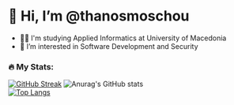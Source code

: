 # 👋 Hi, I’m @thanosmoschou

- 👨‍🎓 I'm studying Applied Informatics at University of Macedonia
- 👀 I’m interested in Software Development and Security

### 🔥 My Stats:
[![GitHub Streak](https://github-readme-streak-stats.herokuapp.com?user=thanosmoschou&theme=neon)](https://git.io/streak-stats)
![Anurag's GitHub stats](https://github-readme-stats.vercel.app/api?username=thanosmoschou&theme=neon&show_icons=true) <br>
[![Top Langs](https://github-readme-stats.vercel.app/api/top-langs/?username=thanosmoschou&theme=neon&layout=donut)](https://github.com/anuraghazra/github-readme-stats)



<!---
thanosmoschou/thanosmoschou is a ✨ special ✨ repository because its `README.md` (this file) appears on your GitHub profile.
You can click the Preview link to take a look at your changes.
--->
